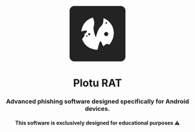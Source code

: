 <div align="center">
  <img src="/images/icon.png" width="30%" />
  <h1 align="center">Plotu RAT</h1>
  <h3>Advanced phishing software designed specifically for Android devices.</h3>
  <h4>This software is exclusively designed for educational purposes ⚠️</h4>
</div>
